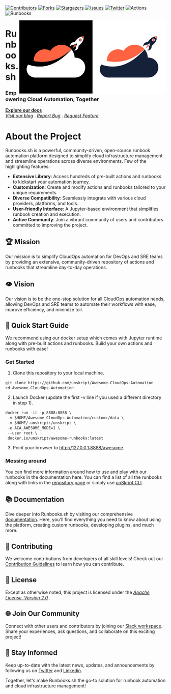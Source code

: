 [![Contributors][contributors-shield]][contributors-url]
[![Forks][forks-shield]][forks-url]
[![Stargazers][stars-shield]][stars-url]
[![Issues][issues-shield]][issues-url]
[![Twitter][twitter-shield]][twitter-url]
![Actions][actions-shield]
![Runbooks][runbooks-shield]

<img src=".github/images/runbooksh_light.png#gh-light-mode-only" alt="Logo" align="right" width="230" height="230" />
<img src=".github/images/runbooksh_dark.png#gh-dark-mode-only" alt="Logo" align="right" width="230" height="230" />

# Runbooks.sh
### Empowering Cloud Automation, Together
**[Explore our docs](https://docs.unskript.com)**   
*[Visit our blog](https://unskript.com/blog)* . *[Report Bug](https://github.com/unskript/Awesome-CloudOps-Automation/issues/new?assignees=&labels=&template=bug_report.md&title=)* . *[Request Feature](https://github.com/unskript/Awesome-CloudOps-Automation/issues/new?assignees=&labels=&template=feature_request.md&title=)*

# About the Project
Runbooks.sh is a powerful, community-driven, open-source runbook automation platform designed to simplify cloud infrastructure management and streamline operations across diverse environments. Few of the highlighting features:

- **Extensive Library**: Access hundreds of pre-built actions and runbooks to kickstart your automation journey.
- **Customization**: Create and modify actions and runbooks tailored to your unique requirements.
- **Diverse Compatibility**: Seamlessly integrate with various cloud providers, platforms, and tools.
- **User-friendly Interface**: A Jupyter-based environment that simplifies runbook creation and execution.
- **Active Community**: Join a vibrant community of users and contributors committed to improving the project.

## 🏆 Mission
Our mission is to simplify CloudOps automation for DevOps and SRE teams by providing an extensive, community-driven repository of actions and runbooks that streamline day-to-day operations. 

## 👁️ Vision 
Our vision is to be the one-stop solution for all CloudOps automation needs, allowing DevOps and SRE teams to automate their workflows with ease, improve efficiency, and minimize toil.

## 🚀 Quick Start Guide

We recommend using our docker setup which comes with Jupyter runtime along with pre-built actions and runbooks. Build your own actions and runbooks with ease!

### Get Started
1. Clone this repository to your local machine.

```
git clone https://github.com/unskript/Awesome-CloudOps-Automation
cd Awesome-CloudOps-Automation
```
2. Launch Docker (update the first -v line if you used a different directory in step 1).

```
docker run -it -p 8888:8888 \
 -v $HOME/Awesome-CloudOps-Automation/custom:/data \
 -v $HOME/.unskript:/unskript \
 -e ACA_AWESOME_MODE=1 \
 --user root \
 docker.io/unskript/awesome-runbooks:latest
```
3. Point your browser to http://127.0.0.1:8888/awesome.

### Messing around
You can find more information around how to use and play with our runbooks in the documentation here. You can find a list of all the runbooks along with links in the [repository page](/xrunbooks-directory.md) or simply use [unSkript CLI](unskript-ctl/README.md). 

## 📚 Documentation
Dive deeper into Runbooks.sh by visiting our comprehensive [documentation](https://docs.unskript.com/unskript-product-documentation/open-source/cloudops-automation-with-unskript). Here, you'll find everything you need to know about using the platform, creating custom runbooks, developing plugins, and much more.

## 🤝 Contributing
We welcome contributions from developers of all skill levels! Check out our [Contribution Guidelines](.github/CONTRIBUTING.md) to learn how you can contribute.

## 📖 License
Except as otherwise noted, this project is licensed under the *[Apache License, Version 2.0](/License)* .

## 🌐 Join Our Community
Connect with other users and contributors by joining our [Slack workspace](https://communityinviter.com/apps/cloud-ops-community/awesome-cloud-automation). Share your experiences, ask questions, and collaborate on this exciting project!

## 📣 Stay Informed
Keep up-to-date with the latest news, updates, and announcements by following us on [Twitter](https://twitter.com/UnSkript) and [Linkedin](https://www.linkedin.com/company/unskript-inc/).

Together, let's make Runbooks.sh the go-to solution for runbook automation and cloud infrastructure management!

[contributors-shield]: https://img.shields.io/github/contributors/unskript/awesome-cloudops-automation.svg?style=for-the-badge
[contributors-url]: https://github.com/unskript/awesome-cloudops-automation/graphs/contributors
[github-actions-shield]: https://img.shields.io/github/workflow/status/unskript/awesome-cloudops-automation/e2e%20test?color=orange&label=e2e-test&logo=github&logoColor=orange&style=for-the-badge
[github-actions-url]: https://github.com/unskript/awesome-cloudops-automation/actions/workflows/docker-tests.yml
[forks-shield]: https://img.shields.io/github/forks/unskript/awesome-cloudops-automation.svg?style=for-the-badge
[forks-url]: https://github.com/unskript/awesome-cloudops-automation/network/members
[stars-shield]: https://img.shields.io/github/stars/unskript/awesome-cloudops-automation.svg?style=for-the-badge
[stars-url]: https://github.com/unskript/awesome-cloudops-automation/stargazers
[issues-shield]: https://img.shields.io/github/issues/unskript/awesome-cloudops-automation.svg?style=for-the-badge
[issues-url]: https://github.com/unskript/awesome-cloudops-automation/issues
[twitter-shield]: https://img.shields.io/badge/-Twitter-black.svg?style=for-the-badge&logo=twitter&colorB=555
[twitter-url]: https://twitter.com/unskript
[awesome-shield]: https://img.shields.io/badge/awesome-cloudops-orange?style=for-the-badge&logo=bookstack 
[actions-shield]: https://img.shields.io/badge/ActionsCount-476-orange?style=for-the-badge 
[runbooks-shield]:https://img.shields.io/badge/xRunbooksCount-61-green?style=for-the-badge